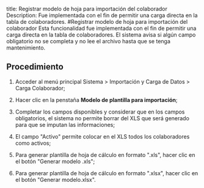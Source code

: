 title: Registrar modelo de hoja para importación del colaborador
Description: Fue implementada con el fin de permitir una carga directa en la tabla de colaboradores.
#Registrar modelo de hoja para importación del colaborador
Esta funcionalidad fue implementada con el fin de permitir una carga directa en la tabla de colaboradores. El sistema avisa si algún campo obligatorio no se completa y no lee el archivo hasta que se tenga mantenimiento.

Procedimiento
-------------

1.  Acceder al menú principal Sistema \> Importación y Carga de Datos \> Carga
    Colaborador;

2.  Hacer clic en la penstaña **Modelo de plantilla para importación**;

3.  Completar los campos disponibles y considerar que en los campos
    obligatorios, el sistema no permite borrar del XLS que será generado para
    que se imputan las informaciones;

4.  El campo "Activo" permite colocar en el XLS todos los colaboradores como
    activos;

5.  Para generar plantilla de hoja de cálculo en formato ".xls", hacer clic en
    el botón "Generar modelo .xls";

6.  Para generar plantilla de hoja de cálculo en formato ".xlsx", hacer clic en
    el botón "Generar modelo.xlsx".
    
<!-- !!! tip "About"

    <b>Product/Version:</b> CITSmart | 8.00 &nbsp;&nbsp;
    <b>Updated:</b>01/28/2021 – Larissa Lourenço

